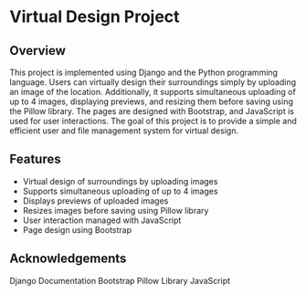 # Virtual Design Project

## Overview

This project is implemented using Django and the Python programming language. Users can virtually design their surroundings simply by uploading an image of the location. Additionally, it supports simultaneous uploading of up to 4 images, displaying previews, and resizing them before saving using the Pillow library. The pages are designed with Bootstrap, and JavaScript is used for user interactions. The goal of this project is to provide a simple and efficient user and file management system for virtual design.

## Features

- Virtual design of surroundings by uploading images
- Supports simultaneous uploading of up to 4 images
- Displays previews of uploaded images
- Resizes images before saving using Pillow library
- User interaction managed with JavaScript
- Page design using Bootstrap

## Acknowledgements

Django Documentation
Bootstrap
Pillow Library
JavaScript
